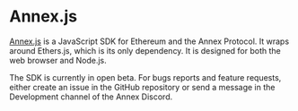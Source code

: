 # Annex.js

[Annex.js](https://github.com/annexfinance/annex-js) is a JavaScript SDK for Ethereum and the Annex Protocol. It wraps around Ethers.js, which is its only dependency. It is designed for both the web browser and Node.js.

The SDK is currently in open beta. For bugs reports and feature requests, either create an issue in the GitHub repository or send a message in the Development channel of the Annex Discord.

